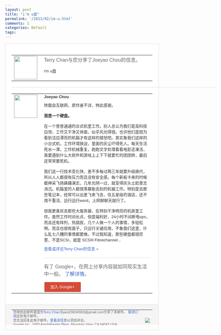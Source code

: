 ```yaml
---
layout: post
title: "i'm u盘"
permalink: '/2013/02/im-u.html'
comments: 1
categories: Default
tags: 
---
```

<!-- X-Notifications: 1:2b54a5c7b0000000 -->

<div style="border:solid 1px #dfdfdf;color:#686868;font:13px Arial"><div style="background-color:#fff;padding:20px;"><table cellpadding="0" cellspacing="0"><tr><td style="padding-right:15px;vertical-align:top"><a href="https://plus.google.com/_/notifications/emlink?emr=14900066512970582018&amp;emid=CIjUhqzI1bUCFQMNcgod6DkAAA&amp;path=%2F108643996575278738906&amp;dt=1361936369433&amp;uob=8"><img height="75" src="https://lh3.googleusercontent.com/-KKRGTyJ5Bl0/AAAAAAAAAAI/AAAAAAAAtnY/R4QEWIp3Ur0/s75-c-k-a/photo.jpg" style="border:solid 1px #cccccc;" width="75"/></a></td><td style="width:578px;color:#333;font:13px Arial;vertical-align:top"><div style="color:#686868;font:16px Arial;padding-bottom:15px">Terry Chan与您分享了Joeyao Chou的信息。</div><div style="padding-bottom:10px">i'm u盘</div></td></tr></table><div style="margin:20px 0;border-bottom:solid 1px #dfdfdf;width:670px"></div><table cellpadding="0" cellspacing="0"><tr><td style="padding-right:15px;vertical-align:top"><a href="https://plus.google.com/_/notifications/emlink?emr=14900066512970582018&amp;emid=CIjUhqzI1bUCFQMNcgod6DkAAA&amp;path=%2F114838760962084089768&amp;dt=1361936369433&amp;uob=8"><img height="75" src="https://lh5.googleusercontent.com/-y--4kkykUp4/AAAAAAAAAAI/AAAAAAAAFy4/yKk7jyTieag/s75-c-k-a/photo.jpg" style="border:solid 1px #cccccc;" width="75"/></a></td><td style="width:578px;color:#333;font:13px Arial;vertical-align:top"><div style="font-weight:bold;padding-bottom:10px">Joeyao Chou</div><div style="padding-bottom:10px">转载自互联网，原作者不详，特此感谢。<br/><br/><b>我是<wbr/>一个硬盘。</b><br/><br/>在一个普普通通的台式机里工作。<wbr/>别人总认为我们是高科技白领，工作又干净又<wbr/>体面，似乎风光得很。也许他们是因为看到洁<wbr/>白漂亮的机箱才有这样的错觉吧。其实象我们<wbr/>这样的小台式机，工作环境狭迫，里面的灰尘<wbr/>吓得死人。每天生活死水一潭，工作机械重复<wbr/>。跑跑文字处理看看电影还凑活，真要遇到什<wbr/>么大软件和游戏上上下下就要忙的团团转，最<wbr/>后还常常要死机。<br/><br/>我们这一行技术变化快，差<wbr/>不多每过两三年就要升级换代，所以人人都很<wbr/>有压力而且没有安全感。每个新板卡来的时候<wbr/>都神采飞扬踌躇满志，几年光阴一过，就变得<wbr/>灰头土脸意志消沉。机箱里的人都很羡慕能去<wbr/>别的机器工作。特别是去那些笔记本，经常可<wbr/>以出差飞来飞去，住五星级的酒店，还不用干<wbr/>重活，运行运行word，上网聊聊天就行了<wbr/>。<br/><br/>但我更喜欢去那些大服务器，在特别干净明<wbr/>亮的机房里工作。虽然工作时间长点，但是福<wbr/>利好，24小时不间断电ups，而且还有阵<wbr/>列，热插拔，几个人做一个人的事情，多轻松<wbr/>啊。而且也很有面子，只运行关键应用，不象<wbr/>我们这里，什么乱七八糟的事情都要做。不过<wbr/>我知道，那些硬盘都很厉害，不是SCSI，<wbr/>就是 SCSIII Fibrechannel...</div><a href="https://plus.google.com/_/notifications/emlink?emr=14900066512970582018&amp;emid=CIjUhqzI1bUCFQMNcgod6DkAAA&amp;path=%2F108643996575278738906%2Fposts%2F4G7XX9Jy5rJ%3Fgpinv%3DAMIXal82NGTeuH0Z5vWkq_VzbQ4ae2rKxhbHIKtAF7KxYFOtjxIAjdpEpi06vLTgpplkFctq3ZgrBgSUzIwQrOgBbAbuppE1nlriJkqF0P0avmzVkzt0FqI&amp;dt=1361936369433&amp;uob=8" style="color:#3366CC;text-decoration:none">查看或评论Terry Chan的信息 »</a><div style="margin-top:20px;border-top:solid 1px #dfdfdf"><div style="padding:15px 0;color:#686868;font:16px Arial">有了 Google+，在网上分享内容就如同现实生活中一般。 <a href="http://www.google.com/+/learnmore/" style="color:#3366CC;text-decoration:none">了解详情</a>。</div><a href="https://plus.google.com/_/notifications/emlink?emr=14900066512970582018&amp;emid=CIjUhqzI1bUCFQMNcgod6DkAAA&amp;path=%2F%3Fgpinv%3DAMIXal82NGTeuH0Z5vWkq_VzbQ4ae2rKxhbHIKtAF7KxYFOtjxIAjdpEpi06vLTgpplkFctq3ZgrBgSUzIwQrOgBbAbuppE1nlriJkqF0P0avmzVkzt0FqI&amp;dt=1361936369433&amp;uob=8" style="padding:1px 20px;min-width:54px;display:inline-block; background-color:#d44b38;text-align:center; font:13px Arial; border-radius:3px;color:#fff;border:solid 1px #dfdfdf; white-space:nowrap;text-decoration:none;height:30px;line-height:30px">加入 Google+</a></div></td></tr></table></div><div style="border-top:solid 1px #dfdfdf;padding:0 20px; background-color:#f5f5f5"><table cellpadding="0" cellspacing="0" style="height:50px"><tbody><tr><td style="vertical-align:middle;width:100%; color:#636363;font:11px Arial; line-height:120%">您收到此邮件是因为<a href="https://plus.google.com/_/notifications/emlink?emr=14900066512970582018&amp;emid=CIjUhqzI1bUCFQMNcgod6DkAAA&amp;path=%2F108643996575278738906%3Fgpinv%3DAMIXal82NGTeuH0Z5vWkq_VzbQ4ae2rKxhbHIKtAF7KxYFOtjxIAjdpEpi06vLTgpplkFctq3ZgrBgSUzIwQrOgBbAbuppE1nlriJkqF0P0avmzVkzt0FqI&amp;dt=1361936369433&amp;uob=8" style="color:#3366CC;text-decoration:none">Terry Chan</a>与jack29834582t@gmail.com分享了本邮件。 <a href="https://plus.google.com/_/notifications/emlink?emr=14900066512970582018&amp;emid=CIjUhqzI1bUCFQMNcgod6DkAAA&amp;path=%2F_%2Fnonplus%2Femailsettings%3Fgpinv%3DAMIXal82NGTeuH0Z5vWkq_VzbQ4ae2rKxhbHIKtAF7KxYFOtjxIAjdpEpi06vLTgpplkFctq3ZgrBgSUzIwQrOgBbAbuppE1nlriJkqF0P0avmzVkzt0FqI%26est%3DADH5u8WyvDkUUDYIkKOUrOvn24Oz7MAphi4IjThKHuuIO2CRN1GRdiA2NTAAuOpBliit5E_QqHYLMbMFZ257bD-1W6kMeDh1qgAffTx4X9B8ixVWtCddhOAZJfk29WGJpMtRQXWrDgVABzC0wEP-NjKobqo4321jaQ&amp;dt=1361936369433&amp;uob=8" style="color:#3366CC;text-decoration:none">取消订阅</a>这些电子邮件。<br>您无法回复此电子邮件。<a href="https://plus.google.com/_/notifications/emlink?emr=14900066512970582018&amp;emid=CIjUhqzI1bUCFQMNcgod6DkAAA&amp;path=%2F108643996575278738906%2Fposts%2F4G7XX9Jy5rJ%3Fgpinv%3DAMIXal82NGTeuH0Z5vWkq_VzbQ4ae2rKxhbHIKtAF7KxYFOtjxIAjdpEpi06vLTgpplkFctq3ZgrBgSUzIwQrOgBbAbuppE1nlriJkqF0P0avmzVkzt0FqI&amp;dt=1361936369433&amp;uob=8" style="color:#3366CC;text-decoration:none">查看该信息</a>以添加评论。<br/>Google Inc., 1600 Amphitheatre Pkwy, Mountain View, CA 94043 USA<br/></br></td><td><img src="https://ssl.gstatic.com/s2/oz/images/notifications/logo/google-plus-6617a72bb36cc548861652780c9e6ff1.png"/></td></tr></tbody></table></div></div>